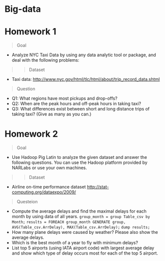 # Big-data

# Homework 1

> Goal
* Analyze NYC Taxi Data by using any data analytic tool or package, and deal with the following problems:
>> Dataset
* Taxi data: http://www.nyc.gov/html/tlc/html/about/trip_record_data.shtml
> Question
* Q1: What regions have most pickups and drop-offs?
* Q2: When are the peak hours and off-peak hours in taking taxi?
* Q3: What differences exist between short and long distance trips of taking taxi? (Give as many as you can.)
# Homework 2
> Goal
* Use Hadoop Pig Latin to analyze the given dataset and answer the following questions. You can use the Hadoop platform provided by NARLabs or use your own machines.
>> Dataset
* Airline on-time performance dataset
http://stat-computing.org/dataexpo/2009/
> Questeion
* Compute the average delays and find the maximal delays for each month by using data of all years.
`group_month = group Table_csv by Month;`
`results = FOREACH group_month GENERATE group, AVG(Table_csv.ArrDelay), MAX(Table_csv.ArrDelay);`
`dump results;`
* How many plane delays were caused by weather? Please also show the average delays.
* Which is the best month of a year to fly with minimum delays?
* List top 5 airports (using IATA airport code) with largest average delay  and show which type of delay occurs most for each of the top 5 airport.
